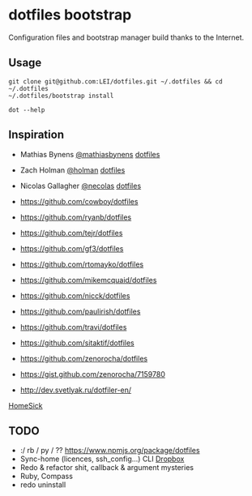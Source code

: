 # dotfiles bootstrap

Configuration files and bootstrap manager build thanks to the Internet.

## Usage

	git clone git@github.com:LEI/dotfiles.git ~/.dotfiles && cd ~/.dotfiles
	~/.dotfiles/bootstrap install

	dot --help

## Inspiration

- Mathias Bynens [@mathiasbynens](//github.com/mathiasbynens) [dotfiles](//github.com/mathiasbynens/dotfiles)
- Zach Holman [@holman](//github.com/holman) [dotfiles](//github.com/mathiasbynens/dotfiles)
- Nicolas Gallagher [@necolas](//github.com/necolas/dotfiles) [dotfiles](//github.com/mathiasbynens/dotfiles)
- https://github.com/cowboy/dotfiles
- https://github.com/ryanb/dotfiles
- https://github.com/tejr/dotfiles
- https://github.com/gf3/dotfiles
- https://github.com/rtomayko/dotfiles
- https://github.com/mikemcquaid/dotfiles
- https://github.com/nicck/dotfiles
- https://github.com/paulirish/dotfiles
- https://github.com/travi/dotfiles

- https://github.com/sitaktif/dotfiles

- https://github.com/zenorocha/dotfiles
- https://gist.github.com/zenorocha/7159780

- http://dev.svetlyak.ru/dotfiler-en/

[HomeSick](http://technicalpickles.com/posts/never-leave-your-dotfiles-behind-again-with-homesick/)

## TODO

- :/ rb / py / ?? https://www.npmjs.org/package/dotfiles
- Sync-home (licences, ssh_config...) CLI [Dropbox](http://www.dropboxwiki.com/tips-and-tricks/using-the-official-dropbox-command-line-interface-cli)
- Redo & refactor shit, callback & argument mysteries
- Ruby, Compass
- redo uninstall
